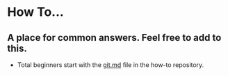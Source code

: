 # How To...
## A place for common answers. Feel free to add to this.
- Total beginners start with the [git.md](https://github.com/WGU-BSCS/how-to/blob/master/git.md) file in the how-to repository.







